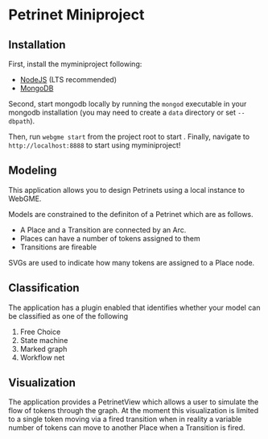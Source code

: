 # Petrinet Miniproject

## Installation
First, install the myminiproject following:
- [NodeJS](https://nodejs.org/en/) (LTS recommended)
- [MongoDB](https://www.mongodb.com/)

Second, start mongodb locally by running the `mongod` executable in your mongodb installation (you may need to create a `data` directory or set `--dbpath`).

Then, run `webgme start` from the project root to start . Finally, navigate to `http://localhost:8888` to start using myminiproject!


## Modeling
This application allows you to design Petrinets using a local instance to WebGME. 

Models are constrained to the definiton of a Petrinet which are as follows.

- A Place and a Transition are connected by an Arc. 
- Places can have a number of tokens assigned to them
- Transitions are fireable

SVGs are used to indicate how many tokens are assigned to a Place node.

## Classification
The application has a plugin enabled that identifies whether your model can be classified as one of the following
1. Free Choice
2. State machine
3. Marked graph
4. Workflow net

## Visualization
The application provides a PetrinetView which allows a user to simulate the flow of tokens through the graph. At the moment
this visualization is limited to a single token moving via a fired transition when in reality a variable number of tokens
can move to another Place when a Transition is fired.
